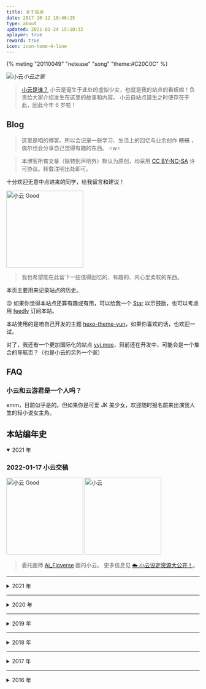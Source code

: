 ```yaml
---
title: 关于站点
date: 2017-10-12 10:48:25
type: about
updated: 2021-01-24 15:10:32
aplayer: true
reward: true
icon: icon-home-4-line
---
```


<!-- 人生浪费指南 -->
<!-- {% meting "497572729" "netease" "song" "theme:#C20C0C" %} -->

<!-- God knows -->
<!-- https://music.163.com/#/song?id=27876224 -->

<!-- River Flows In You -->
<!-- https://music.163.com/#/song?id=20110049 -->

<!-- "autoplay" -->

{% meting "20110049" "netease" "song" "theme:#C20C0C" %}

<img class="shadow-none" src="https://fastly.jsdelivr.net/gh/YunYouJun/yun/images/yun-alpha-compressed.webp" alt="小云">_小云之家_

> [小云是谁？](https://github.com/YunYouJun/yun)
> 小云是诞生于此处的虚拟少女，也就是我的站点的看板娘！负责给大家介绍发生在这里的故事和内容。
> 小云自站点诞生之时便存在于此，因此今年 6 岁啦！

## Blog

> 这里是咱的博客。所以会记录一些学习、生活上的回忆与业余创作 ~~瞎搞~~ ，偶尔也会分享自己觉得有趣的东西。 =w=

<div class="danger">

> 本博客所有文章（除特别声明外）默认为原创，均采用 [CC BY-NC-SA](https://creativecommons.org/licenses/by-nc-sa/4.0/deed.zh) 许可协议。转载注明出处即可。

</div>

十分欢迎无意中点进来的同学，给我留言和建议！

<img class="shadow-none" src="https://fastly.jsdelivr.net/gh/YunYouJun/yun/images/meme/yun-good-alpha-compressed.png" width="200" alt="小云 Good" />

> 我也希望能在此留下一些值得回忆的、有趣的、内心里柔软的东西。

本页主要用来记录站点的历史。

😜 如果你觉得本站点还算有趣或有用，可以给我一个 [Star](https://github.com/YunYouJun/yunyoujun.github.io) 以示鼓励，也可以考虑用 [feedly](https://feedly.com/i/subscription/feed%2Fhttps%3A%2F%2Fwww.yunyoujun.cn%2Fatom.xml) 订阅本站。

本站使用的是咱自己开发的主题 [hexo-theme-yun](https://github.com/YunYouJun/hexo-theme-yun/)，如果你喜欢的话，也欢迎一试。

对了，我还有一个更加国际化的站点 [yyj.moe](https://www.yyj.moe/)，目前还在开发中，可能会是一个集合的导航页？（也是小云的另外一个家）

## FAQ

### 小云和云游君是一个人吗？

emm，目前似乎是的。但如果你是可爱 JK 美少女，欢迎随时报名前来出演我人生的轻小说女主角。

## 本站编年史

<details open>
<summary>2021 年</summary>

### 2022-01-17 小云交稿

<img src="https://fastly.jsdelivr.net/gh/YunYouJun/yun/images/meme/yun-good-alpha-compressed.png" width="200" alt="小云 Good" />
<img src="https://fastly.jsdelivr.net/gh/YunYouJun/yun/images/yun-alpha-compressed.webp" width="200" alt="小云" />

> 委托画师 [Ai_Floverse](https://twitter.com/Ai_Floverse) 画的小云。
> 更多信息见 [☁️ 小云设定资源大公开！](https://github.com/YunYouJun/yun)。

</details>

---

<details>
<summary>2021 年</summary>

### 2021-12-05

设计了一个新 LOGO。（参考了小米 200w 设计）

<img src="https://yyj.moe/logo.png" width="100" alt="yyj.moe" />

### 2021-12-04

在 [NameSilo](https://www.namesilo.com/) 买了 [yyj.moe](https://yyj.moe) 域名。（$13.99 = =¥89.66）
~~作为小云出道的官网。~~

### 2021-09-04

在 [NameSilo](https://www.namesilo.com/) 买了 [advjs.org](https://advjs.org) 域名，打算好好做 [advjs](https://github.com/YunYouJun/advjs/)。

> NameSilo 网上随便搜个 $1 优惠券后（¥63.67（$9.79）），首年要比 GoDaddy 便宜（¥72.17）。

### 2021-05-11

[小空调](https://ac.yunyoujun.cn)带来的流量太可怕了，联系到了[又拍云](https://www.upyun.com/)赞助，感谢赞助的 1k 年代金券。

偷摸摸放个广告。

[![又拍云 CDN](https://upyun.yunyoujun.cn/images/upyun-cdn-adsense.jpg)](https://www.upyun.com/)

### 2021-03-07 19:43:34

加入[十年之约](https://www.foreverblog.cn/)。

### 2021-01-31

[SM.MS](https://sm.ms) 国内节点似乎挂了，免费图床终究有点不放心。

尝试了又拍云云存储 + [PicGo](https://github.com/Molunerfinn/PicGo) 的解决方案，打算重要的图片放到[这边](https://upyun.yunyoujun.cn)来。

### 2021-01-30

因为换成 Disqus 后，基本没有评论了（关爱空巢老云）。所以试了试 [Waline](https://waline.js.org/)，感觉还不错。

### 2021-01-26

因为没怎么用，掷骰子决定不再续费 [yunle.fun](https://yunle.fun) 域名了。

打算买一个 moe 的域名。

### 2021-01-09

因为 Valine 评论多次被爆破，弃用了 Valine，转为启用 Disqus。

</details>

---

<details>
<summary>2020 年</summary>

### 2020-06-15

QQ 域名邮箱（已经停止新用户申请）迁移腾讯企业邮箱

CF 酱， 👴 又回来了！

### 2020-06-09 备案信息核查整改

因为是托管在 GitHub 上，结果复查被要求在腾讯云备案成功的域名需要按照相关要求解析至腾讯云服务器。

想着要不干脆放弃备案好了……

### 2020-05-02 加入 [中文独立博客列表](https://github.com/timqian/chinese-independent-blogs)

- [Update blogs-original.csv: add yunyoujun.cn](https://github.com/timqian/chinese-independent-blogs/pull/363)

### 2020-04-17 又拍云 CDN

加入 [又拍云联盟](https://www.upyun.com/league)，拿到了代金券。开始使用又拍云 CDN。

### 2020-04-16 CDN 被刷

今日 12 点，正准备午休。突然收到 CDN 流量预警，发现被人刷 CDN 了。赶紧调低了带宽封顶，然后自动触发预警关闭了。（流量包 8.31GB/10GB)

> 腾讯云是后付费。还好没睡着。

本来还以为绝对够用来着。自我忖度还算文明友好，按理说应当也没招惹什么仇家。
在考虑要不要还是直接用 Cloudflare。

现在切换成了又拍云，并调了比较低的带宽预警。（但竟然没有超额自动关停的功能。有点 3G 时代运营商的感觉了。）

### 2020-04-06 GitHub Actions

[![GitHub Pages](https://github.com/YunYouJun/yunyoujun.github.io/workflows/GitHub%20Pages/badge.svg)](https://github.com/YunYouJun/yunyoujun.github.io/actions)

从使用了许久的 [Travis CI](https://travis-ci.com/github/YunYouJun/yunyoujun.github.io) 转为使用 [GitHub Actions](https://github.com/YunYouJun/yunyoujun.github.io/actions)。

### 2020-03-26 使用 [Cloudflare](https://www.cloudflare.com/) 解析

一觉起来，腾讯云的 CDN 不知为何挂了。索性迁移到 Cloudflare。（没过几天，又回去嫖腾讯云 CDN 了。）

> 后发现不是腾讯云的问题，是 GitHub Pages 的 HTTPS 证书被劫持了。[Github pages 的 HTTPS 是不是出问题了？](https://www.v2ex.com/t/656367)

### 2020-03-25 加入 [travellings](https://github.com/volfclub/travellings) & [bloghub](https://github.com/shidenggui/bloghub)

点击侧边栏的黑色小飞机或底部的链接，将随机跳转一个加入 [Travellings](https://travellings.link/) 的个人网站。

随机的邂逅，很有诗意。

[BlogHub](https://github.com/shidenggui/bloghub) 是一个开源的，中文独立博客导航站。

### 2020-02-25 ~ 2020-03-25 友链数 Up

其实此前真的完全没有考虑过友链这个东西，完全是自顾自地自娱自乐。

这个月猛然从原先的一位（[Yume](https://yumesama.cn/) 各种机缘巧合认识的朋友），偶然有朋友申请友链，猛然增加到 25 个。（其实一半是自己出去蹭的大佬）

加之，宣传了下本站的主题，访问量也增加了许多，导致自己都有些不好意思再发以前那样自爆羞耻的文章了。

### 2020-02-09 重定向至 www.yunyoujun.cn

由于此前启用了 CDN，CNAME 与 MX 记录发生冲突，导致域名邮箱收不到邮件。
陷入裸域名和域名邮箱二选一的境地（其实早就有过，但是当时还是没有下决心），当然还有撤掉 CDN 的选择。
但想着长痛不如短痛，还是狠下心来启用 www.yunyoujun.cn 。

渣渣百度竟然没有将 `yunyoujun.cn` 的收录重定向到 `www`，从零开始的 SEO。（~~反正百度无所谓~~）

### 2020-02-05 使用腾讯云 CDN 加速

[使用 CDN 加速你的 GitHub Pages 网站](https://www.yunyoujun.cn/posts/use-cdn-speed-up-site/)

</details>

---

<details>
<summary>2019 年</summary>

### 2019-05-19 hexo-theme-yun

使用自己的主题 [hexo-theme-yun@0.0.1](https://github.com/YunYouJun/hexo-theme-yun)，估计也将持续到它还存在的那一天。

### 2019-03-03 云游君的小站

回到 GitHub 后，百度的收录已经消失殆尽。
在想办法回复百度的 SEO 。虽然也没必要。

名字也返璞归真。

</details>

---

<details>
<summary>2018 年</summary>

### 2018-11-20 更名

更名：阴霾天空
此刻的我，大概正处于阴霾之下。

### 2018-03-08 yunle.fun

又注册了个新域名：<https://yunle.fun> 云乐坊
以后要是能开工作室就用这个名字吧(~~笑~~)

### 2018-01-28 HTTPS

网站开启强制 HTTPS 访问, 使用 亚信 SSL 免费证书, 腾讯云存储服务

</details>

---

<details>
<summary>2017 年</summary>

### 2017-11-20 Return to Github Pages

Coding 的服务不知为何挂了几个小时，虽然之后又恢复了。
加之腾讯云的解析变成 MX 与 CNAME 不可相同， GitHub 提供了 A 记录 IP 地址。
决定还是回到 Github 上来。

### 2017-12-11 迁移

[博客迁移至 Hexo](https://yunyoujun.cn/note/hexo-build-note)

开始白嫖生涯

### 2017-11-20 更名

更名：云浦之南

真是奇怪的名字，当初是想仿效西山居之名，却有些东施效颦、画虎类犬。

金山创始人[求伯君](https://baike.baidu.com/item/求伯君)（说起来，第一次得知这位大名时，我还以为是网名。）也是西山居的创始人。

西山居也正因其小时候居住之所名为西山村而得名。

而我的家乡有一 `浦` 字，是港口城市的边陲小镇。

> 冬日有雪、夏有烟花，依山傍水。动漫中常见的意象与执念，一应俱全。（但是没有暖气。）

求伯君在大学时便自号 `西山居士`。

[居士](https://baike.baidu.com/item/居士)乃旧时出家人对在家信道的人的泛称。

在下年满十八，遵纪守法，爱国爱家，不碰烟酒，善养鸡鸭，多素少荤，爱吃西瓜。（居士乃居家之人，~~也就是家里蹲~~。）故想来我可自号云游居士。

### 2017-08-03 elpsy.cn

注册了个有意思的新域名：<https://elpsy.cn>

Elpsy Congroo! (不过还没想好干什么用)

虽然有考虑启用这个更酷的域名，但因为 `YunYouJun（云游君）` 正是自己的 ID ，所以自认还算好记，`yunyoujun.cn` 也会尽量坚持一直用下去。

### 2017-07-05 新域名

域名更换：<https://yunyoujun.cn>
(缘由是 online 太长了，又不好备案什么的吧)

</details>

---

<details>
<summary>2016 年</summary>

### 2016-12-31 建站

名称：**失去的时光**
域名：<http://yunyoujun.online>（已弃用）

> 当初之所以选择 `online` 后缀，是因为 刀剑神域（Sword Art Online）

一时兴起，故建站一试~ （By Wordpress）成功赶在了年末。
因为做东西总是三分钟热度，更新一次会间隔很久的样子。（~~不过反正也不会有人看到的吧。~~）
这里就像是承载着被遗忘了的时光一样.（~~点题了是不是！~~）

</details>
